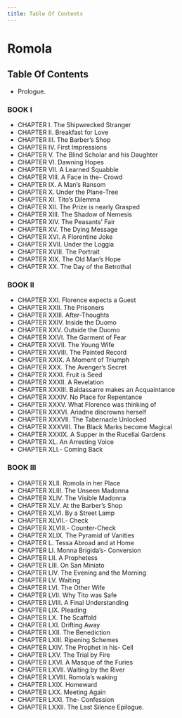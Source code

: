 ```yaml
---
title: Table Of Contents
---
```

# Romola
## Table Of Contents
- Prologue.
### BOOK I
- CHAPTER I. The Shipwrecked Stranger
- CHAPTER II. Breakfast for Love
- CHAPTER III. The Barber’s Shop
- CHAPTER IV. First Impressions
- CHAPTER V. The Blind Scholar and his Daughter
- CHAPTER VI. Dawning Hopes
- CHAPTER VII. A Learned Squabble
- CHAPTER VIII. A Face in the- Crowd
- CHAPTER IX. A Man’s Ransom
- CHAPTER X. Under the Plane-Tree
- CHAPTER XI. Tito’s Dilemma
- CHAPTER XII. The Prize is nearly Grasped
- CHAPTER XIII. The Shadow of Nemesis
- CHAPTER XIV. The Peasants’ Fair
- CHAPTER XV. The Dying Message
- CHAPTER XVI. A Florentine Joke
- CHAPTER XVII. Under the Loggia
- CHAPTER XVIII. The Portrait
- CHAPTER XIX. The Old Man’s Hope
- CHAPTER XX. The Day of the Betrothal
### BOOK II
- CHAPTER XXI. Florence expects a Guest
- CHAPTER XXII. The Prisoners
- CHAPTER XXIII. After-Thoughts
- CHAPTER XXIV. Inside the Duomo
- CHAPTER XXV. Outside the Duomo
- CHAPTER XXVI. The Garment of Fear
- CHAPTER XXVII. The Young Wife
- CHAPTER XXVIII. The Painted Record
- CHAPTER XXIX. A Moment of Triumph
- CHAPTER XXX. The Avenger’s Secret
- CHAPTER XXXI. Fruit is Seed
- CHAPTER XXXII. A Revelation
- CHAPTER XXXIII. Baldassarre makes an Acquaintance
- CHAPTER XXXIV. No Place for Repentance
- CHAPTER XXXV. What Florence was thinking of
- CHAPTER XXXVI. Ariadne discrowns herself
- CHAPTER XXXVII. The Tabernacle Unlocked
- CHAPTER XXXVIII. The Black Marks become Magical
- CHAPTER XXXIX. A Supper in the Rucellai Gardens
- CHAPTER XL. An Arresting Voice
- CHAPTER XLI.- Coming Back
### BOOK III
- CHAPTER XLII. Romola in her Place
- CHAPTER XLIII. The Unseen Madonna
- CHAPTER XLIV. The Visible Madonna
- CHAPTER XLV. At the Barber’s Shop
- CHAPTER XLVI. By a Street Lamp
- CHAPTER XLVII.- Check
- CHAPTER XLVIII.- Counter-Check
- CHAPTER XLIX. The Pyramid of Vanities
- CHAPTER L. Tessa Abroad and at Home
- CHAPTER LI. Monna Brigida’s- Conversion
- CHAPTER LII. A Prophetess
- CHAPTER LIII. On San Miniato
- CHAPTER LIV. The Evening and the Morning
- CHAPTER LV. Waiting
- CHAPTER LVI. The Other Wife
- CHAPTER LVII. Why Tito was Safe
- CHAPTER LVIII. A Final Understanding
- CHAPTER LIX. Pleading
- CHAPTER LX. The Scaffold
- CHAPTER LXI. Drifting Away
- CHAPTER LXII. The Benediction
- CHAPTER LXIII. Ripening Schemes
- CHAPTER LXIV. The Prophet in his- Cell
- CHAPTER LXV. The Trial by Fire
- CHAPTER LXVI. A Masque of the Furies
- CHAPTER LXVII. Waiting by the River
- CHAPTER LXVIII. Romola’s waking
- CHAPTER LXIX. Homeward
- CHAPTER LXX. Meeting Again
- CHAPTER LXXI. The- Confession
- CHAPTER LXXII. The Last Silence
 Epilogue. 